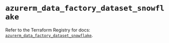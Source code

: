 # `azurerm_data_factory_dataset_snowflake`

Refer to the Terraform Registry for docs: [`azurerm_data_factory_dataset_snowflake`](https://registry.terraform.io/providers/hashicorp/azurerm/4.48.0/docs/resources/data_factory_dataset_snowflake).
